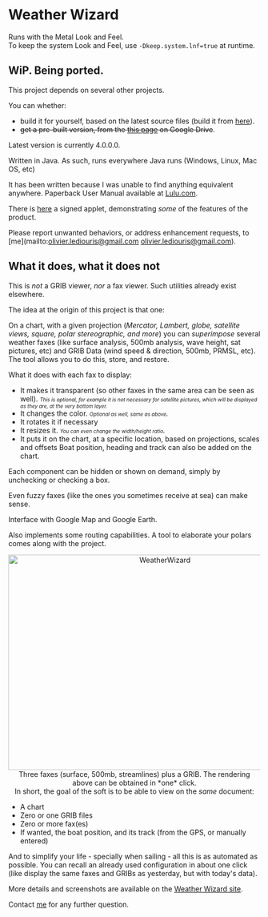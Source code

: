 # Weather Wizard

Runs with the Metal Look and Feel.  
To keep the system Look and Feel, use `-Dkeep.system.lnf=true` at runtime.
## WiP. Being ported.

This project depends on several other projects. 

You can whether:
- build it for yourself, based on the latest source files (build it from [here](https://github.com/OlivierLD/oliv-soft-project-builder/)).
- <strike>get a pre-built version, from the [this page](https://drive.google.com/open?id=0B1OXF1qWHj9mZFZxUkV1cUZFblk&authuser=0) on Google Drive</strike>.

Latest version is currently 4.0.0.0.

Written in Java. As such, runs everywhere Java runs (Windows, Linux, Mac OS, etc)

It has been written because I was unable to find anything equivalent anywhere.
Paperback User Manual available at [Lulu.com](http://www.lulu.com/shop/olivier-le-diouris/weather-wizard-user-manual/paperback/product-20064234.html).

There is [here](http://donpedro.lediouris.net/weather/applet/chartapplet.html) a signed applet, demonstrating <i>some</i> of the features of the product.

Please report unwanted behaviors, or address enhancement requests, to [me](mailto:olivier.lediouris@gmail.com olivier.lediouris@gmail.com).

## What it does, what it does not
This is *not* a GRIB viewer, *nor* a fax viewer. Such utilities already exist elsewhere.

The idea at the origin of this project is that one:

On a chart, with a given projection (*Mercator, Lambert, globe, satellite views, square, polar stereographic, and more*) you can *_superimpose_* several weather faxes (like surface analysis, 500mb analysis, wave height, sat pictures, etc) and GRIB Data (wind speed & direction, 500mb, PRMSL, etc).
The tool allows you to do this, store, and restore.

What it does with each fax to display:
- It makes it transparent (so other faxes in the same area can be seen as well). _<font size="-3">This is optional, for example it is not necessary for satellite pictures, which will be displayed as they are, at the very bottom layer.</font>_
- It changes the color. _<font size="-3">Optional as well, same as above</font>._
- It rotates it if necessary
- It resizes it. _<font size="-3">You can even change the width/height ratio</font>._
- It puts it on the chart, at a specific location, based on projections, scales and offsets
Boat position, heading and track can also be added on the chart.

Each component can be hidden or shown on demand, simply by unchecking or checking a box.

Even fuzzy faxes (like the ones you sometimes receive at sea) can make sense.

Interface with Google Map and Google Earth.

Also implements some routing capabilities. A tool to elaborate your polars comes along with the project.
<p align="center">
  <img src="http://weather.lediouris.net/wizard/01.png" width="610" height="430" alt="WeatherWizard"/>
  <br/>
  Three faxes (surface, 500mb, streamlines) plus a GRIB. The rendering above can be obtained in *one* click.
<br/>
In short, the goal of the soft is to be able to view on the <i>same</i> document:
<ul>
  <li type="disc">A chart</li>
  <li type="disc">Zero or one GRIB files</li>
  <li type="disc">Zero or more fax(es)</li>
  <li type="disc">If wanted, the boat position, and its track (from the GPS, or manually entered)</li>
</ul>
And to simplify your life - specially when sailing - all this is as automated as possible. You can recall an already used configuration in about one click (like display the same faxes and GRIBs as yesterday, but with today's data).

More details and screenshots are available on the [Weather Wizard site](http://weather.lediouris.net).

Contact [me](mailto:olivier.lediouris@gmail.com?cc=olivier@lediouris.net&subject=Weather+Wizard) for any further question.
